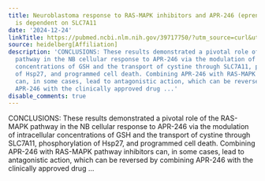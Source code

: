 ```yaml
---
title: Neuroblastoma response to RAS-MAPK inhibitors and APR-246 (eprenetapopt) co-treatment
  is dependent on SLC7A11
date: '2024-12-24'
linkTitle: https://pubmed.ncbi.nlm.nih.gov/39717750/?utm_source=curl&utm_medium=rss&utm_campaign=pubmed-2&utm_content=1FakS-2QOkCT8HsMOQP1bCRQ4YzyumYOmxmF0moLsQ3dFB1E9V&fc=20220326224207&ff=20241224170756&v=2.18.0.post9+e462414
source: heidelberg[Affiliation]
description: 'CONCLUSIONS: These results demonstrated a pivotal role of the RAS-MAPK
  pathway in the NB cellular response to APR-246 via the modulation of intracellular
  concentrations of GSH and the transport of cystine through SLC7A11, phosphorylation
  of Hsp27, and programmed cell death. Combining APR-246 with RAS-MAPK pathway inhibitors
  can, in some cases, lead to antagonistic action, which can be reversed by combining
  APR-246 with the clinically approved drug ...'
disable_comments: true
---
```

CONCLUSIONS: These results demonstrated a pivotal role of the RAS-MAPK pathway in the NB cellular response to APR-246 via the modulation of intracellular concentrations of GSH and the transport of cystine through SLC7A11, phosphorylation of Hsp27, and programmed cell death. Combining APR-246 with RAS-MAPK pathway inhibitors can, in some cases, lead to antagonistic action, which can be reversed by combining APR-246 with the clinically approved drug ...
